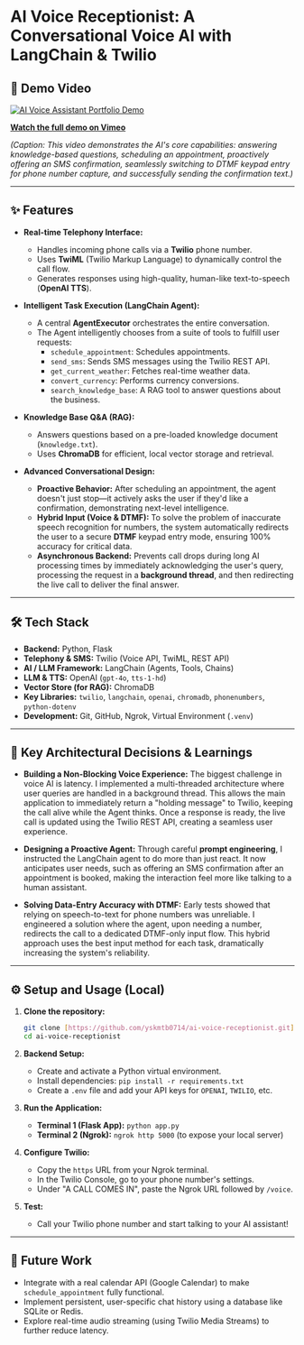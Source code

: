 # AI Voice Receptionist: A Conversational Voice AI with LangChain & Twilio

## 🚀 Demo Video

[![AI Voice Assistant Portfolio Demo](images/AI_receptionist.gif)](https://vimeo.com/1099317316)

**[Watch the full demo on Vimeo](https://vimeo.com/1099317316)**

*(Caption: This video demonstrates the AI's core capabilities: answering knowledge-based questions, scheduling an appointment, proactively offering an SMS confirmation, seamlessly switching to DTMF keypad entry for phone number capture, and successfully sending the confirmation text.)*

---
## ✨ Features

* **Real-time Telephony Interface:**
    * Handles incoming phone calls via a **Twilio** phone number.
    * Uses **TwiML** (Twilio Markup Language) to dynamically control the call flow.
    * Generates responses using high-quality, human-like text-to-speech (**OpenAI TTS**).

* **Intelligent Task Execution (LangChain Agent):**
    * A central **AgentExecutor** orchestrates the entire conversation.
    * The Agent intelligently chooses from a suite of tools to fulfill user requests:
        * `schedule_appointment`: Schedules appointments.
        * `send_sms`: Sends SMS messages using the Twilio REST API.
        * `get_current_weather`: Fetches real-time weather data.
        * `convert_currency`: Performs currency conversions.
        * `search_knowledge_base`: A RAG tool to answer questions about the business.

* **Knowledge Base Q&A (RAG):**
    * Answers questions based on a pre-loaded knowledge document (`knowledge.txt`).
    * Uses **ChromaDB** for efficient, local vector storage and retrieval.

* **Advanced Conversational Design:**
    * **Proactive Behavior:** After scheduling an appointment, the agent doesn't just stop—it actively asks the user if they'd like a confirmation, demonstrating next-level intelligence.
    * **Hybrid Input (Voice & DTMF):** To solve the problem of inaccurate speech recognition for numbers, the system automatically redirects the user to a secure **DTMF** keypad entry mode, ensuring 100% accuracy for critical data.
    * **Asynchronous Backend:** Prevents call drops during long AI processing times by immediately acknowledging the user's query, processing the request in a **background thread**, and then redirecting the live call to deliver the final answer.

---
## 🛠️ Tech Stack

* **Backend:** Python, Flask
* **Telephony & SMS:** Twilio (Voice API, TwiML, REST API)
* **AI / LLM Framework:** LangChain (Agents, Tools, Chains)
* **LLM & TTS:** OpenAI (`gpt-4o`, `tts-1-hd`)
* **Vector Store (for RAG):** ChromaDB
* **Key Libraries:** `twilio`, `langchain`, `openai`, `chromadb`, `phonenumbers`, `python-dotenv`
* **Development:** Git, GitHub, Ngrok, Virtual Environment (`.venv`)

---
## 🔑 Key Architectural Decisions & Learnings

* **Building a Non-Blocking Voice Experience:** The biggest challenge in voice AI is latency. I implemented a multi-threaded architecture where user queries are handled in a background thread. This allows the main application to immediately return a "holding message" to Twilio, keeping the call alive while the Agent thinks. Once a response is ready, the live call is updated using the Twilio REST API, creating a seamless user experience.

* **Designing a Proactive Agent:** Through careful **prompt engineering**, I instructed the LangChain agent to do more than just react. It now anticipates user needs, such as offering an SMS confirmation after an appointment is booked, making the interaction feel more like talking to a human assistant.

* **Solving Data-Entry Accuracy with DTMF:** Early tests showed that relying on speech-to-text for phone numbers was unreliable. I engineered a solution where the agent, upon needing a number, redirects the call to a dedicated DTMF-only input flow. This hybrid approach uses the best input method for each task, dramatically increasing the system's reliability.

---
## ⚙️ Setup and Usage (Local)

1.  **Clone the repository:**
    ```bash
    git clone [https://github.com/yskmtb0714/ai-voice-receptionist.git](https://github.com/yskmtb0714/ai-voice-receptionist.git)
    cd ai-voice-receptionist
    ```
2.  **Backend Setup:**
    * Create and activate a Python virtual environment.
    * Install dependencies: `pip install -r requirements.txt`
    * Create a `.env` file and add your API keys for `OPENAI`, `TWILIO`, etc.

3.  **Run the Application:**
    * **Terminal 1 (Flask App):** `python app.py`
    * **Terminal 2 (Ngrok):** `ngrok http 5000` (to expose your local server)

4.  **Configure Twilio:**
    * Copy the `https` URL from your Ngrok terminal.
    * In the Twilio Console, go to your phone number's settings.
    * Under "A CALL COMES IN", paste the Ngrok URL followed by `/voice`.

5.  **Test:**
    * Call your Twilio phone number and start talking to your AI assistant!

---
## 🔮 Future Work

* Integrate with a real calendar API (Google Calendar) to make `schedule_appointment` fully functional.
* Implement persistent, user-specific chat history using a database like SQLite or Redis.
* Explore real-time audio streaming (using Twilio Media Streams) to further reduce latency.